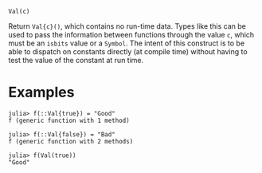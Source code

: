 ```
Val(c)
```

Return `Val{c}()`, which contains no run-time data. Types like this can be used to pass the information between functions through the value `c`, which must be an `isbits` value or a `Symbol`. The intent of this construct is to be able to dispatch on constants directly (at compile time) without having to test the value of the constant at run time.

# Examples

```jldoctest
julia> f(::Val{true}) = "Good"
f (generic function with 1 method)

julia> f(::Val{false}) = "Bad"
f (generic function with 2 methods)

julia> f(Val(true))
"Good"
```
